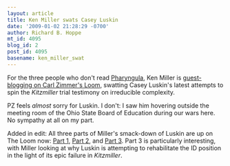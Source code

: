 ```yaml
---
layout: article
title: Ken Miller swats Casey Luskin
date: '2009-01-02 21:28:29 -0700'
author: Richard B. Hoppe
mt_id: 4095
blog_id: 2
post_id: 4095
basename: ken_miller_swat
---
```

For the three people who don't read [Pharyngula](http://scienceblogs.com/pharyngula/2009/01/it_really_sucks_to_be_casey_lu.php), Ken Miller is [guest-blogging on Carl Zimmer's Loom](http://blogs.discovermagazine.com/loom/2009/01/02/smoke-and-mirrors-whales-and-lampreys-a-guest-post-by-ken-miller/), swatting Casey Luskin's latest attempts to spin the _Kitzmiller_ trial testimony on irreducible complexity.

PZ feels _almost_ sorry for Luskin.  I don't: I saw him hovering outside the meeting room of the Ohio State Board of Education during our wars here.  No sympathy at all on my part.

Added in edit:  All three parts of Miller's smack-down of Luskin are up on The Loom now: [Part 1](http://blogs.discovermagazine.com/loom/2009/01/02/smoke-and-mirrors-whales-and-lampreys-a-guest-post-by-ken-miller/), [Part 2](http://blogs.discovermagazine.com/loom/2009/01/03/ken-millers-guest-post-part-two/), and [Part 3](http://blogs.discovermagazine.com/loom/2009/01/04/ken-millers-final-guest-post-looking-forward/).  Part 3 is particularly interesting, with Miller looking at why Luskin is attempting to rehabilitate the ID position in the light of its epic failure in _Kitzmiller_.
